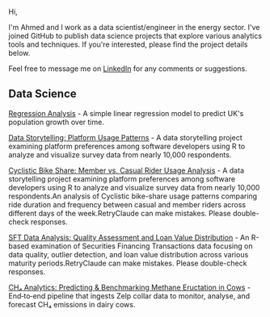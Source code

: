 Hi,

I'm Ahmed and I work as a data scientist/engineer in the energy sector. I've joined GitHub to publish data science projects that explore various analytics tools and techniques. If you're interested, please find the project details below.

Feel free to message me on [LinkedIn](https://www.linkedin.com/in/ahmed-a-194582139/) for any comments or suggestions.

## Data Science
[Regression Analysis](https://github.com/ah06012/Regression_analysis_R) - A simple linear regression model to predict UK's population growth over time.

[Data Storytelling: Platform Usage Patterns](https://github.com/ah06012/A_Data_Storytelling_Analysis) - A data storytelling project examining platform preferences among software developers using R to analyze and visualize survey data from nearly 10,000 respondents.


[Cyclistic Bike Share: Member vs. Casual Rider Usage Analysis](https://github.com/ah06012/Bike_Share_Scheme_Analysis) - A data storytelling project examining platform preferences among software developers using R to analyze and visualize survey data from nearly 10,000 respondents.An analysis of Cyclistic bike-share usage patterns comparing ride duration and frequency between casual and member riders across different days of the week.RetryClaude can make mistakes. Please double-check responses.


[SFT Data Analysis: Quality Assessment and Loan Value Distribution](https://github.com/ah06012/Securities_Financing_Transactions_Data_Quality_Analysis) - An R-based examination of Securities Financing Transactions data focusing on data quality, outlier detection, and loan value distribution across various maturity periods.RetryClaude can make mistakes. Please double-check responses.

[CH₄ Analytics: Predicting & Benchmarking Methane Eructation in Cows](https://github.com/ah06012/End_to_End_Methane_Analytics_for_Dairy_Cows) - End‑to‑end pipeline that ingests Zelp collar data to monitor, analyse, and forecast CH₄ emissions in dairy cows.







